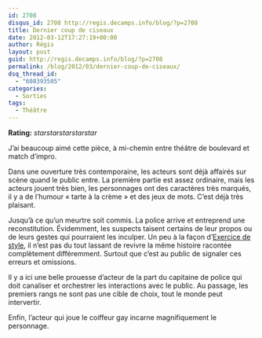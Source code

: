 ```yaml
---
id: 2708
disqus_id: 2708 http://regis.decamps.info/blog/?p=2708
title: Dernier coup de ciseaux
date: 2012-03-12T17:27:19+00:00
author: Régis
layout: post
guid: http://regis.decamps.info/blog/?p=2708
permalink: /blog/2012/03/dernier-coup-de-ciseaux/
dsq_thread_id:
  - "608393505"
categories:
  - Sorties
tags:
  - Théâtre
---
```

**Rating:** <i class="material-icons">star</i><i class="material-icons">star</i><i class="material-icons">star</i><i class="material-icons">star</i><i class="material-icons">star</i> 

J’ai beaucoup aimé cette pièce, à mi-chemin entre théâtre de boulevard et match d’impro. 

Dans une ouverture très contemporaine, les acteurs sont déjà affairés sur scène quand le public entre. La première partie est assez ordinaire, mais les acteurs jouent très bien, les personnages ont des caractères très marqués, il y a de l’humour « tarte à la crème » et des jeux de mots. C’est déjà très plaisant.

Jusqu’à ce qu’un meurtre soit commis. La police arrive et entreprend une reconstitution. Évidemment, les suspects taisent certains de leur propos ou de leurs gestes qui pourraient les inculper. Un peu à la façon d’<u>Exercice de style</u>, il n’est pas du tout lassant de revivre la même histoire racontée complètement différemment. Surtout que c’est au public de signaler ces erreurs et omissions.

Il y a ici une belle prouesse d’acteur de la part du capitaine de police qui doit canaliser et orchestrer les interactions avec le public. Au passage, les premiers rangs ne sont pas une cible de choix, tout le monde peut intervertir.

Enfin, l’acteur qui joue le coiffeur gay incarne magnifiquement le personnage.
